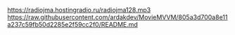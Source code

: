 https://radiojma.hostingradio.ru/radiojma128.mp3
https://raw.githubusercontent.com/ardakdev/MovieMVVM/805a3d700a8e11a237c59fb50d2285e2f59cc2f0/README.md
